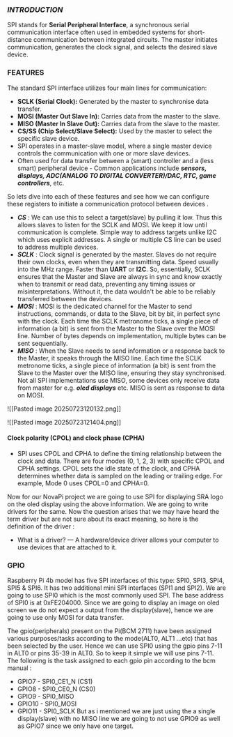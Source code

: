 ### *INTRODUCTION*
SPI stands for **Serial Peripheral Interface**, a synchronous serial communication interface often used in embedded systems for short-distance communication between integrated circuits. The master initiates communication, generates the clock signal, and selects the desired slave device.

### FEATURES

The standard SPI interface utilizes four main lines for communication: 

- **SCLK (Serial Clock):** Generated by the master to synchronise data transfer.
- **MOSI (Master Out Slave In):** Carries data from the master to the slave.
- **MISO (Master In Slave Out):** Carries data from the slave to the master.
- **CS/SS (Chip Select/Slave Select):** Used by the master to select the specific slave device.
- SPI operates in a master-slave model, where a single master device controls the communication with one or more slave devices.
- Often used for data transfer between a (smart) controller and a (less smart) peripheral device - Common applications include ***sensors, displays, ADC(ANALOG TO DIGITAL CONVERTER)/DAC, RTC, game controllers***, etc.

So lets dive into each of these features and see how we can configure these registers to initiate a communication protocol between devices .

- ***CS*** : We can use this to select a target(slave) by pulling it low. Thus this allows slaves to listen for the SCLK and MOSI. We keep it low until communication is complete. Simple way to address targets unlike I2C which uses explicit addresses. A single or multiple CS line can be used to address multiple devices.
- ***SCLK*** : Clock signal is generated by the master. Slaves do not require their own clocks, even when they are transmitting data. Speed usually into the MHz range. Faster than **UART** or **I2C**. So, essentially, SCLK ensures that the Master and Slave are always in sync and know exactly when to transmit or read data, preventing any timing issues or misinterpretations. Without it, the data wouldn't be able to be reliably transferred between the devices.
- ***MOSI*** : MOSI is the dedicated channel for the Master to send instructions, commands, or data to the Slave, bit by bit, in perfect sync with the clock. Each time the SCLK metronome ticks, a single piece of information (a bit) is sent from the Master to the Slave over the MOSI line. Number of bytes depends on implementation, multiple bytes can be sent sequentially. 
- ***MISO*** : When the Slave needs to send information or a response back to the Master, it speaks through the MISO line. Each time the SCLK metronome ticks, a single piece of information (a bit) is sent from the Slave to the Master over the MISO line, ensuring they stay synchronised. Not all SPI implementations use MISO, some devices only receive data from master for e.g. ***oled displays*** etc. MISO is sent as response to data on MOSI.

![[Pasted image 20250723120132.png]]

![[Pasted image 20250723121404.png]]

#### **Clock polarity (CPOL) and clock phase (CPHA)**

- SPI uses CPOL and CPHA to define the timing relationship between the clock and data. There are four modes (0, 1, 2, 3) with specific CPOL and CPHA settings. CPOL sets the idle state of the clock, and CPHA determines whether data is sampled on the leading or trailing edge. For example, Mode 0 uses CPOL=0 and CPHA=0.

Now for our NovaPi project we are going to use SPI for displaying SRA logo on the oled display using the above information. We are going to write drivers for the same. Now the question arises that we may have heard the term driver but are not sure about its exact meaning, so here is the definition of the driver :

- What is a driver? — A hardware/device driver allows your computer to use devices that are attached to it.
### GPIO

Raspberry Pi 4b model  has five SPI interfaces of this type: SPI0, SPI3, SPI4, SPI5 & SPI6. It has two additional mini SPI interfaces (SPI1 and SPI2). We are going to use SPI0 which is the most commonly used SPI. The base address of SPI0 is at 0xFE204000. Since we are going to display an image on oled screen we do not expect a output from the display(slave),
hence we are going to use only MOSI for data transfer. 

The gpio(peripherals) present on the Pi(BCM 2711) have been assigned various purposes/tasks according to the mode(ALT0, ALT1 ...etc) that has been selected by the user. Hence we can use SPI0 using the gpio pins 7-11 in ALT0 or pins 35-39 in ALT0. So to keep it simple we will use pins 7-11. The following is the task assigned to each  gpio pin according to the bcm manual : 
- GPIO7 -  SPI0_CE1_N (CS1)
- GPIO8 -  SPI0_CE0_N (CS0)
- GPIO9 -  SPI0_MISO
- GPIO10 - SPI0_MOSI
- GPIO11 -  SPI0_SCLK
But as i mentioned we are just using the a single display(slave) with no MISO line we are going to not use GPIO9 as well as GPIO7 since we only have one target.
